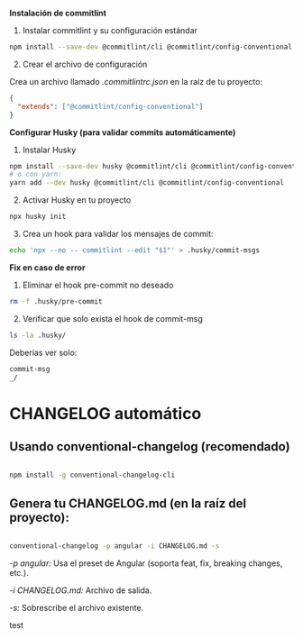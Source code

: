 **Instalación de commitlint**

1. Instalar commitlint y su configuración estándar

```sh
npm install --save-dev @commitlint/cli @commitlint/config-conventional
```

2. Crear el archivo de configuración

Crea un archivo llamado _.commitlintrc.json_ en la raíz de tu proyecto:

```json
{
  "extends": ["@commitlint/config-conventional"]
}
```

**Configurar Husky (para validar commits automáticamente)**

1. Instalar Husky

```sh
npm install --save-dev husky @commitlint/cli @commitlint/config-conventional
# o con yarn:
yarn add --dev husky @commitlint/cli @commitlint/config-conventional
```

2. Activar Husky en tu proyecto

```sh
npx husky init
```

3. Crea un hook para validar los mensajes de commit:

```sh
echo 'npx --no -- commitlint --edit "$1"' > .husky/commit-msgs
```

**Fix en caso de error**

1. Eliminar el hook pre-commit no deseado

```sh
rm -f .husky/pre-commit
```

2. Verificar que solo exista el hook de commit-msg

```sh
ls -la .husky/
```

Deberías ver solo:

```sh
commit-msg
_/
```

# CHANGELOG automático

## Usando conventional-changelog (recomendado)

```sh

npm install -g conventional-changelog-cli

```

## Genera tu CHANGELOG.md (en la raíz del proyecto):

```sh

conventional-changelog -p angular -i CHANGELOG.md -s

```

_-p angular:_ Usa el preset de Angular (soporta feat, fix, breaking changes, etc.).

_-i CHANGELOG.md:_ Archivo de salida.

_-s:_ Sobrescribe el archivo existente.

test
